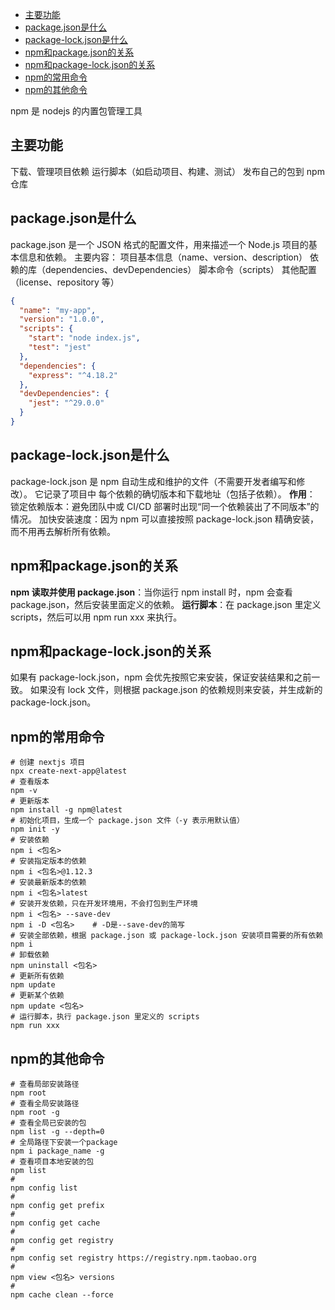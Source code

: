 - [主要功能](#主要功能)
- [package.json是什么](#package.json是什么)
- [package-lock.json是什么](#package-lock.json是什么)
- [npm和package.json的关系](#npm和package.json的关系)
- [npm和package-lock.json的关系](#npm和package-lock.json的关系)
- [npm的常用命令](#npm的常用命令)
- [npm的其他命令](#npm的其他命令)

npm 是 nodejs 的内置包管理工具
## 主要功能
下载、管理项目依赖
运行脚本（如启动项目、构建、测试）
发布自己的包到 npm 仓库
## package.json是什么
package.json 是一个 JSON 格式的配置文件，用来描述一个 Node.js 项目的基本信息和依赖。
主要内容：
项目基本信息（name、version、description）
依赖的库（dependencies、devDependencies）
脚本命令（scripts）
其他配置（license、repository 等）
```json
{
  "name": "my-app",
  "version": "1.0.0",
  "scripts": {
    "start": "node index.js",
    "test": "jest"
  },
  "dependencies": {
    "express": "^4.18.2"
  },
  "devDependencies": {
    "jest": "^29.0.0"
  }
}

```
## package-lock.json是什么
package-lock.json 是 npm 自动生成和维护的文件（不需要开发者编写和修改）。
它记录了项目中 每个依赖的确切版本和下载地址（包括子依赖）。
**作用**：
锁定依赖版本：避免团队中或 CI/CD 部署时出现“同一个依赖装出了不同版本”的情况。
加快安装速度：因为 npm 可以直接按照 package-lock.json 精确安装，而不用再去解析所有依赖。
## npm和package.json的关系
**npm 读取并使用 package.json**：当你运行 npm install 时，npm 会查看 package.json，然后安装里面定义的依赖。
**运行脚本**：在 package.json 里定义 scripts，然后可以用 npm run xxx 来执行。
## npm和package-lock.json的关系
如果有 package-lock.json，npm 会优先按照它来安装，保证安装结果和之前一致。
如果没有 lock 文件，则根据 package.json 的依赖规则来安装，并生成新的 package-lock.json。
## npm的常用命令
```shell
# 创建 nextjs 项目
npx create-next-app@latest
# 查看版本
npm -v
# 更新版本
npm install -g npm@latest
# 初始化项目，生成一个 package.json 文件（-y 表示用默认值）
npm init -y
# 安装依赖
npm i <包名>
# 安装指定版本的依赖
npm i <包名>@1.12.3
# 安装最新版本的依赖
npm i <包名>latest
# 安装开发依赖，只在开发环境用，不会打包到生产环境
npm i <包名> --save-dev
npm i -D <包名>    # -D是--save-dev的简写
# 安装全部依赖，根据 package.json 或 package-lock.json 安装项目需要的所有依赖
npm i
# 卸载依赖
npm uninstall <包名>
# 更新所有依赖
npm update
# 更新某个依赖
npm update <包名>
# 运行脚本，执行 package.json 里定义的 scripts
npm run xxx
```
## npm的其他命令
```shell
# 查看局部安装路径
npm root
# 查看全局安装路径
npm root -g
# 查看全局已安装的包
npm list -g --depth=0
# 全局路径下安装一个package
npm i package_name -g
# 查看项目本地安装的包
npm list
# 
npm config list
# 
npm config get prefix
#
npm config get cache
#
npm config get registry
#
npm config set registry https://registry.npm.taobao.org
#
npm view <包名> versions
#
npm cache clean --force
```
